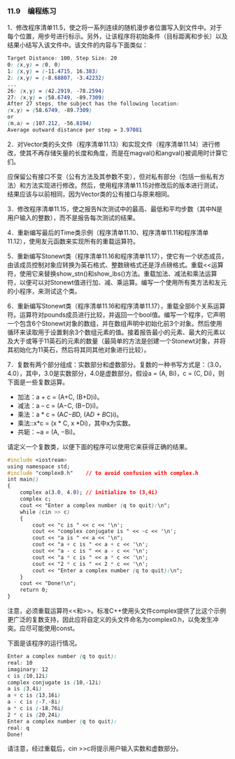 ### 11.9　编程练习

1．修改程序清单11.5，使之将一系列连续的随机漫步者位置写入到文件中。对于每个位置，用步号进行标示。另外，让该程序将初始条件（目标距离和步长）以及结果小结写入该文件中。该文件的内容与下面类似：

```css
Target Distance: 100, Step Size: 20
0: (x,y) = (0, 0)
1: (x,y) = (-11.4715, 16.383)
2: (x,y) = (-8.68807, -3.42232)
...
26: (x,y) = (42.2919, -78.2594)
27: (x,y) = (58.6749, -89.7309)
After 27 steps, the subject has the following location:
(x,y) = (58.6749, -89.7309)
or
(m,a) = (107.212, -56.8194)
Average outward distance per step = 3.97081
```

2．对Vector类的头文件（程序清单11.13）和实现文件（程序清单11.14）进行修改，使其不再存储矢量的长度和角度，而是在magval()和angval()被调用时计算它们。

应保留公有接口不变（公有方法及其参数不变），但对私有部分（包括一些私有方法）和方法实现进行修改。然后，使用程序清单11.15对修改后的版本进行测试，结果应该与以前相同，因为Vector类的公有接口与原来相同。

3．修改程序清单11.15，使之报告N次测试中的最高、最低和平均步数（其中N是用户输入的整数），而不是报告每次测试的结果。

4．重新编写最后的Time类示例（程序清单11.10、程序清单11.11和程序清单11.12），使用友元函数来实现所有的重载运算符。

5．重新编写Stonewt类（程序清单11.16和程序清单11.17），使它有一个状态成员，由该成员控制对象应转换为英石格式、整数磅格式还是浮点磅格式。重载<<运算符，使用它来替换show_stn()和show_lbs()方法。重载加法、减法和乘法运算符，以便可以对Stonewt值进行加、减、乘运算。编写一个使用所有类方法和友元的小程序，来测试这个类。

6．重新编写Stonewt类（程序清单11.16和程序清单11.17），重载全部6个关系运算符。运算符对pounds成员进行比较，并返回一个bool值。编写一个程序，它声明一个包含6个Stonewt对象的数组，并在数组声明中初始化前3个对象。然后使用循环来读取用于设置剩余3个数组元素的值。接着报告最小的元素、最大的元素以及大于或等于11英石的元素的数量（最简单的方法是创建一个Stonewt对象，并将其初始化为11英石，然后将其同其他对象进行比较）。

7．复数有两个部分组成：实数部分和虚数部分。复数的一种书写方式是：（3.0，4.0），其中，3.0是实数部分，4.0是虚数部分。假设a = (A, Bi)，c = (C, Di)，则下面是一些复数运算。

+ 加法：a + c = (A+C, (B+D)i)。
+ 减法：a – c = (A−C, (B−D)i)。
+ 乘法：a * c = (A*C−B*D, (A*D + B*C)i)。
+ 乘法::x*c = (x * C, x *Di)，其中x为实数。
+ 共轭：~a = (A, −Bi)。

请定义一个复数类，以便下面的程序可以使用它来获得正确的结果。

```css
#include <iostream>
using namespace std;
#include "complex0.h"    // to avoid confusion with complex.h
int main()
{
    complex a(3.0, 4.0); // initialize to (3,4i)
    complex c;
    cout << "Enter a complex number (q to quit):\n";
    while (cin >> c)
    {
        cout << "c is " << c << '\n';
        cout << "complex conjugate is " << ~c << '\n';
        cout << "a is " << a << '\n";
        cout << "a + c is " << a + c << '\n';
        cout << "a - c is " << a - c << '\n';
        cout << "a * c is " << a * c << '\n';
        cout << "2 * c is " << 2 * c << '\n';
        cout << "Enter a complex number (q to quit):\n";
    }
    cout << "Done!\n";
    return 0;
}
```

注意，必须重载运算符<<和>>。标准C++使用头文件complex提供了比这个示例更广泛的复数支持，因此应将自定义的头文件命名为complex0.h，以免发生冲突。应尽可能使用const。

下面是该程序的运行情况。

```css
Enter a complex number (q to quit):
real: 10
imaginary: 12
c is (10,12i)
complex conjugate is (10,-12i)
a is (3,4i)
a + c is (13,16i)
a - c is (-7,-8i)
a * c is (-18,76i)
2 * c is (20,24i)
Enter a complex number (q to quit):
real: q
Done!
```

请注意，经过重载后，cin >>c将提示用户输入实数和虚数部分。



